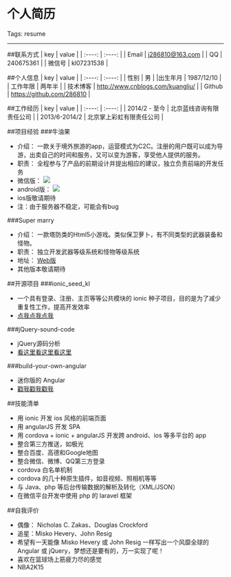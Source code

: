 # 个人简历

Tags: resume

---

##联系方式
|  key  |  value  |
| :----: | :----: |
| Email | j286810@163.com |
| QQ | 240675361 |
| 微信号 | kl07231538 |

##个人信息
|  key  |  value  |
| :----: | :----: |
| 性别 | 男 |
|出生年月 | 1987/12/10 |
| 工作年限 | 两年半 |
| 技术博客 | http://www.cnblogs.com/kuangliu/ |
| Github | https://github.com/286810 |

##工作经历
|  key  |  value  |
| :----: | :----: |
| 2014/2 - 至今 | 北京蓝线咨询有限责任公司 |
| 2013/6-2014/2 | 北京掌上彩虹有限责任公司 |

##项目经验
###牛油果
- 介绍： 一款关于境外旅游的app，运营模式为C2C。注册的用户既可以成为导游，出卖自己的时间和服务，又可以变为游客，享受他人提供的服务。
- 职责： 全程参与了产品的前期设计并提出相应的建议，独立负责前端的开发任务
- 微信版： ![](http://zgygt.com/kl/niu/apk/niu_wx.png)
- android版： ![](http://zgygt.com/kl/niu/apk/niu.png)
- ios版敬请期待
- 注：由于服务器不稳定，可能会有bug

###Super marry

- 介绍： 一款塔防类的Html5小游戏。类似保卫萝卜，有不同类型的武器装备和怪物。
- 职责： 独立开发武器等级系统和怪物等级系统
- 地址： [Web版](http://supermarry.applinzi.com)
- 其他版本敬请期待

##开源项目
###ionic_seed_kl
- 一个具有登录、注册、主页等等公共模块的 ionic 种子项目，目的是为了减少重复性工作，提高开发效率
- [点我点我点我](https://github.com/286810/ionic_seed_kl)

###jQuery-sound-code
- jQuery源码分析
- [看这里看这里看这里](https://github.com/286810/jQuery-sound-code)

###build-your-own-angular
- 迷你版的 Angular
- [戳我戳我戳我]()

##技能清单
- 用 ionic 开发 ios 风格的前端页面
- 用 angularJS 开发 SPA
- 用 cordova + ionic + angularJS 开发跨 android、ios 等多平台的 app
- 整合第三方推送，如极光
- 整合百度、高德和Google地图
- 整合微信、微博、QQ第三方登录
- cordova 白名单机制
- cordova 的几十种原生插件，如音视频、照相机等等
- 与 Java、php 等后台传输数据的解析及转化（XML/JSON）
- 在微信平台开发中使用 php 的 laravel 框架

##自我评价
- 偶像： Nicholas C. Zakas、Douglas Crockford
- 追星：Misko Hevery、John Resig
- 希望有一天能像 Misko Hevery 或 John Resig 一样写出一个风靡全球的 Angular 或 jQuery，梦想还是要有的，万一实现了呢！
- 喜欢在篮球场上筋疲力尽的感觉
- NBA2K15




